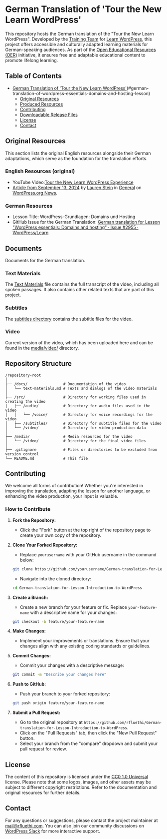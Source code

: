 # German Translation of 'Tour the New Learn WordPress'

This repository hosts the German translation of the "Tour the New Learn WordPress". Developed by the [Training Team](https://make.wordpress.org/training/) for [Learn WordPress](https://learn.wordpress.org/), this project offers accessible and culturally adapted learning materials for German-speaking audiences. As part of the [Open Educational Resources (OER)](https://en.wikipedia.org/wiki/Open_educational_resources) initiative, it ensures free and adaptable educational content to promote lifelong learning.

## Table of Contents

- [German Translation of 'Tour the New Learn WordPress'](#german-translation-of-Tour-the-new-learn-wordpress)(#german-translation-of-wordpress-essentials-domains-and-hosting-lesson)
  - [Original Resources](#original-resources)
  - [Produced Resources](#produced-resources)
  - [Contributing](#contributing)
  - [Downloadable Release Files](#downloadable-release-files)
  - [License](#license)
  - [Contact](#contact)

## Original Resources

This section lists the original English resources alongside their German adaptations, which serve as the foundation for the translation efforts.

### English Resources (original)
- YouTube Video:[Tour the New Learn WordPress Experience](https://www.youtube.com/watch?v=Auo6xQpG-rU)
- [Article from September 13, 2024](https://wordpress.org/news/2024/09/tour-the-new-learn-wordpress/) by [Lauren Stein](https://profiles.wordpress.org/laurlittle/) in [General](https://wordpress.org/news/category/general/) on [WordPress.org News](https://wordpress.org/news/).


### German Resources
- Lesson Title: WordPress-Grundlagen: Domains und Hosting
- GitHub Issue for the German Translation: [German translation for Lesson "WordPress essentials: Domains and hosting" · Issue #2955 · WordPress/Learn](https://github.com/WordPress/Learn/issues/2955)

## Documents

Documents for the German translation.

### Text Materials

The [Text Materials](docs/text-material.md) file contains the full transcript of the video, including all spoken passages. It also contains other related texts that are part of this project.

### Subtitles

The [subtitles directory](src/subtitles/) contains the subtitle files for the video.

### Video
Current version of the video, which has been uploaded here and can be found in the [media/video/](media/video/) directory.

## Repository Structure

```plaintext
/repository-root
│
├── /docs/                # Documentation of the video
│   └── text-materials.md # Texts and dialogs of the video materials
│
├── /src/                 # Directory for working files used in creating the video
│   ├── /audio/           # Directory for audio files used in the video
│   │   └── /voice/       # Directory for voice recordings for the video
│   ├── /subtitles/       # Directory for subtitle files for the video
│   └── /video/           # Directory for video production data
│
├── /media/               # Media resources for the video
│   └── /video/           # Directory for the final video files
│
├── .gitignore            # Files or directories to be excluded from version control
└── README.md             # This file
```

## Contributing

We welcome all forms of contribution! Whether you're interested in improving the translation, adapting the lesson for another language, or enhancing the video production, your input is valuable.

### How to Contribute

1. **Fork the Repository:**
   - Click the "Fork" button at the top right of the repository page to create your own copy of the repository.

2. **Clone Your Forked Repository:**
   - Replace `yourusername` with your GitHub username in the command below:
   ```bash
   git clone https://github.com/yourusername/German-translation-for-Lesson-Introduction-to-WordPress.git
   ```
   - Navigate into the cloned directory:
   ```bash
   cd German-translation-for-Lesson-Introduction-to-WordPress
   ```

3. **Create a Branch:**
   - Create a new branch for your feature or fix. Replace `your-feature-name` with a descriptive name for your changes:
   ```bash
   git checkout -b feature/your-feature-name
   ```

4. **Make Changes:**
   - Implement your improvements or translations. Ensure that your changes align with any existing coding standards or guidelines.

5. **Commit Changes:**
   - Commit your changes with a descriptive message:
   ```bash
   git commit -m "Describe your changes here"
   ```

6. **Push to GitHub:**
   - Push your branch to your forked repository:
   ```bash
   git push origin feature/your-feature-name
   ```

7. **Submit a Pull Request:**
   - Go to the original repository at `https://github.com/rfluethi/German-translation-for-Lesson-Introduction-to-WordPress`.
   - Click on the "Pull Requests" tab, then click the "New Pull Request" button.
   - Select your branch from the "compare" dropdown and submit your pull request for review.

## License

The content of this repository is licensed under the [CC0 1.0 Universal](https://creativecommons.org/publicdomain/zero/1.0/) license. Please note that some logos, images, and other assets may be subject to different copyright restrictions. Refer to the documentation and original resources for further details.

## Contact

For any questions or suggestions, please contact the project maintainer at [mail@rfluethi.com](mailto:mail@rfluethi.com). You can also join our community discussions on [WordPress Slack](https://make.wordpress.org/chat/) for more interactive support.